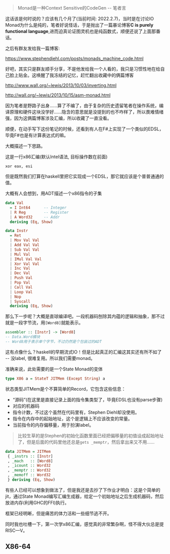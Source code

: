 > Monad是一种Context Sensitive的CodeGen -- 笔者言

这话该是何时说的？应该有几个月了(当前时间: 2022.2.7)，当时是在讨论IO Monad为什么是纯的，笔者好说怪话，于是抛出了一篇暴论博客**C is purely functional language**,进而迫真论证图灵机也是纯函数式，顺便还说了上面那番话。

之后有群友发给我一篇博客:

https://www.stephendiehl.com/posts/monads_machine_code.html

好吧，其实只是群友顺手分享，不是他发给我一个人看的，我只是习惯性地在给自己脸上贴金。这唤醒了我冻结的记忆，赶忙翻出收藏中的俩篇博客

http://www.wall.org/~lewis/2013/10/03/inverting.html

http://wall.org/~lewis/2013/10/15/asm-monad.html

因为笔者是野路子出身......算了不编了，由于复杂的历史遗留笔者在操作系统，编译原理和硬件这块没学好......隐含的意思就是没提到的也不咋样了，所以畏难情绪强，因为这俩篇博客涉及汇编，所以收藏了一直没看。

顺便，在动手写下这份笔记的时候，还看到有人在F#上实现了一个类似的EDSL，毕竟F#也是有计算表达式的嘛。

大概描述一下思路。

这是一行x86汇编(默认Intel语法, 目标操作数在前面)

```assembly
xor eax, esi
```

但是既然我们打算在haskell里把它实现成一个EDSL，那它就应该是个普普通通的值。

大概有人会想到，用ADT描述一个x86指令的子集

```haskell
data Val
  = I Int64      -- Integer
  | R Reg        -- Register
  | A Word32     -- Addr
  deriving (Eq, Show)

data Instr
  = Ret
  | Mov Val Val
  | Add Val Val
  | Sub Val Val
  | Mul Val
  | IMul Val Val
  | Xor Val Val
  | Inc Val
  | Dec Val
  | Push Val
  | Pop Val
  | Call Val
  | Loop Val
  | Nop
  | Syscall
  deriving (Eq, Show)
```

那么下一步呢？大概是直球编译吧。一段机器码刨除其内蕴的逻辑和抽象，那不过就是一段字节流，用`[Word8]`就能表示。

```haskell
assembler :: [Instr] -> [Word8]
-- Data.Word模块
-- Word8用于表示单个字节，不过仍然是个包装过的ADT
```

这有点像什么？haskell的早期流式IO！但是比起真正的汇编这其实还有所不如了 -- 没label, 很难复用。所以我们需要monad。

准确来说，此处需要的是一个State Monad的变体

```haskell
type X86 a = StateT JITMem (Except String) a
```

状态类型JITMem是个不算简单的Record，它包含这些信息：

+ “源码”(在这里是直接记录上面的指令集类型了，毕竟EDSL也没有parse步骤)
+ 对应的机器码
+ 指令计数，不过这个虽然在代码里有，Stephen Diehl却没使用。
+ 指令在内存中的起始地址，这个是逻辑上不应该改变的常量。
+ 当前指令的内存偏移量，用于扮演label。
  
> 比较生草的是Stephen的初始化函数里面已经把偏移量的初值设成起始地址了，但是后面的代码里他还总是`gets _memptr`，然后拿出来又不用......

```haskell
data JITMem = JITMem
 { _instrs :: [Instr]
 , _mach   :: [Word8]
 , _icount :: Word32
 , _memptr :: Word32
 , _memoff :: Word32
 } deriving (Eq, Show)
```

有些人已经可以想象到做法了，但是我还是去抄了下作业才明白：这是个简单的jit，通过State Monad编写汇编生成器，给定一个初始地址之后生成机器码，然后放进内存(利用GHC的FFI)执行。

框架已经明晰，但是痛苦的体力活和一些细节逃不开。

同时我也吐槽一下，第一次学x86汇编，感觉真的非常繁杂啊，怪不得大伙总是提RISC—V。

## X86-64




